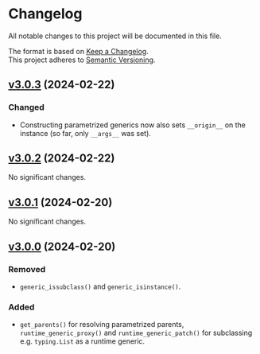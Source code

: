 # Changelog

All notable changes to this project will be documented in this file.

The format is based on [Keep a Changelog](http://keepachangelog.com/en/1.0.0/).<br/>
This project adheres to [Semantic Versioning](http://semver.org/spec/v2.0.0.html).

<!-- insertion marker -->

## [v3.0.3](https://github.com/bswck/runtime_generics/tree/v3.0.3) (2024-02-22)


### Changed

- Constructing parametrized generics now also sets `__origin__` on the instance (so far, only `__args__` was set).


## [v3.0.2](https://github.com/bswck/runtime_generics/tree/v3.0.2) (2024-02-22)


No significant changes.


## [v3.0.1](https://github.com/bswck/runtime_generics/tree/v3.0.1) (2024-02-20)


No significant changes.


## [v3.0.0](https://github.com/bswck/runtime_generics/tree/v3.0.0) (2024-02-20)

### Removed
-  `generic_issubclass()` and `generic_isinstance()`.

### Added

- `get_parents()` for resolving parametrized parents, `runtime_generic_proxy()` and `runtime_generic_patch()` for subclassing e.g. `typing.List` as a runtime generic.

